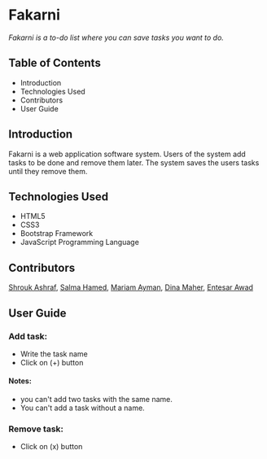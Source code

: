 # Fakarni
*Fakarni is a to-do list where you can save tasks you want to do.*

## Table of Contents
- Introduction
- Technologies Used
- Contributors
- User Guide

## Introduction

Fakarni is a web application software system. Users of the system add tasks to be done and remove them later. The system saves the users tasks until they remove them. 

## Technologies Used
- HTML5
- CSS3
- Bootstrap Framework
- JavaScript Programming Language

## Contributors
[Shrouk Ashraf](https://github.com/Shrouk-hub), [Salma Hamed](https://github.com/Salma-Hamed), [Mariam Ayman](https://github.com/mariam15-dev), [Dina Maher](https://github.com/dinaM24), [Entesar Awad](https://github.com/entsarawad)

## User Guide
### Add task:
- Write the task name
- Click on (+) button
#### Notes: 
- you can't add two tasks with the same name.
- You can't add a task without a name.
### Remove task:
- Click on (x) button
